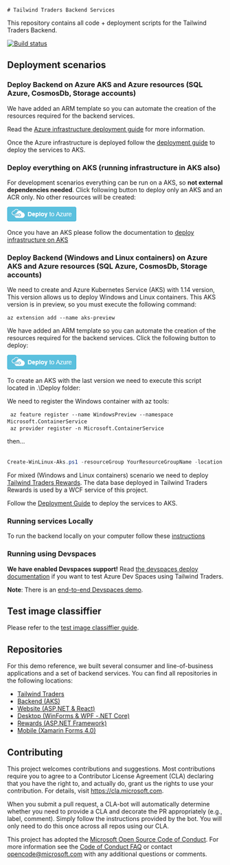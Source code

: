     # Tailwind Traders Backend Services

This repository contains all code + deployment scripts for the Tailwind Traders Backend.

[![Build status](https://dev.azure.com/TailwindTraders/Backend/_apis/build/status/Backend-CI)](https://dev.azure.com/TailwindTraders/Backend/_build/latest?definitionId=26)

## Deployment scenarios

### Deploy Backend on Azure AKS and Azure resources (SQL Azure, CosmosDb, Storage accounts)

We have added an ARM template so you can automate the creation of the resources required for the backend services.

Read the [Azure infrastructure deployment guide](./Documents/Azure-Deployment.md) for more information.

Once the Azure infrastructure is deployed follow the [deployment guide](./Documents/DeploymentGuide.md) to deploy the services to AKS.

### Deploy everything on AKS (running infrastructure in AKS also)

For development scenarios everything can be run on a AKS, so **not external dependencies needed**. Click following button to deploy only an AKS and an ACR only. No other resources will be created:

<a href="https://portal.azure.com/#create/Microsoft.Template/uri/https%3A%2F%2Fraw.githubusercontent.com%2FMicrosoft%2FTailwindTraders-Backend%2Fmaster%2FDeploy%2Fdeployment-only-inf.json"><img src="./Documents/Images/deploy-to-azure.png" alt="Deploy to Azure"/></a>

Once you have an AKS please follow the documentation to [deploy infrastructure on AKS](./Documents/AKS-infrastructure.md)

### Deploy Backend (Windows and Linux containers) on Azure AKS and Azure resources (SQL Azure, CosmosDb, Storage accounts)

We need to create and Azure Kubernetes Service (AKS) with 1.14 version, This version allows us to deploy Windows and Linux containers.
This AKS version is in preview, so you must execute the following command:
```
az extension add --name aks-preview
```
We have added an ARM template so you can automate the creation of the resources required for the backend services. 
Click the following button to deploy:

<a href="https://portal.azure.com/#create/Microsoft.Template/uri/https%3A%2F%2Fraw.githubusercontent.com%2FMicrosoft%2FTailwindTraders-Backend%2Fmaster%2FDeploy%2Fdeployment-nodes.json"><img src="./Documents/Images/deploy-to-azure.png" alt="Deploy to Azure"/></a>

To create an AKS with the last version we need to execute this script located in .\Deploy folder:

We need to register the Windows container with az tools:

``` az
 az feature register --name WindowsPreview --namespace Microsoft.ContainerService
 az provider register -n Microsoft.ContainerService
```

then...

```powershell

Create-WinLinux-Aks.ps1 -resourceGroup YourResourceGroupName -location TheRegion -clientId ServicePrincipalId -password ServicePrincipalSecret

```

For mixed (Windows and Linux containers) scenario we need to deploy [Tailwind Traders Rewards](https://github.com/Microsoft/TailwindTraders-Rewards). The data base deployed in Tailwind Traders Rewards is used by a WCF service of this project.

Follow the [Deployment Guide](./Documents/DeploymentGuide.md) to deploy the services to AKS.

### Running services Locally

To run the backend locally on your computer follow these [instructions](./Documents/RunLocally.md)

### Running using Devspaces

**We have enabled Devspaces support!** Read [the devspaces deploy documentation](./Documents/Devspaces.md) if you want to test Azure Dev Spaces using Tailwind Traders.

**Note**: There is an [end-to-end Devspaces demo](./Documents/Demoscripts/DevspacesJava/demoscript.md).

## Test image classiffier

Please refer to the [test image classiffier guide](Documents/TestImageClassiffierGuide.md).

## Repositories

For this demo reference, we built several consumer and line-of-business applications and a set of backend services. You can find all repositories in the following locations:

* [Tailwind Traders](https://github.com/Microsoft/TailwindTraders)
* [Backend (AKS)](https://github.com/Microsoft/TailwindTraders-Backend)
* [Website (ASP.NET & React)](https://github.com/Microsoft/TailwindTraders-Website)
* [Desktop (WinForms & WPF -.NET Core)](https://github.com/Microsoft/TailwindTraders-Desktop)
* [Rewards (ASP.NET Framework)](https://github.com/Microsoft/TailwindTraders-Rewards)
* [Mobile (Xamarin Forms 4.0)](https://github.com/Microsoft/TailwindTraders-Mobile)

## Contributing

This project welcomes contributions and suggestions.  Most contributions require you to agree to a
Contributor License Agreement (CLA) declaring that you have the right to, and actually do, grant us
the rights to use your contribution. For details, visit https://cla.microsoft.com.

When you submit a pull request, a CLA-bot will automatically determine whether you need to provide
a CLA and decorate the PR appropriately (e.g., label, comment). Simply follow the instructions
provided by the bot. You will only need to do this once across all repos using our CLA.

This project has adopted the [Microsoft Open Source Code of Conduct](https://opensource.microsoft.com/codeofconduct/).
For more information see the [Code of Conduct FAQ](https://opensource.microsoft.com/codeofconduct/faq/) or
contact [opencode@microsoft.com](mailto:opencode@microsoft.com) with any additional questions or comments.
